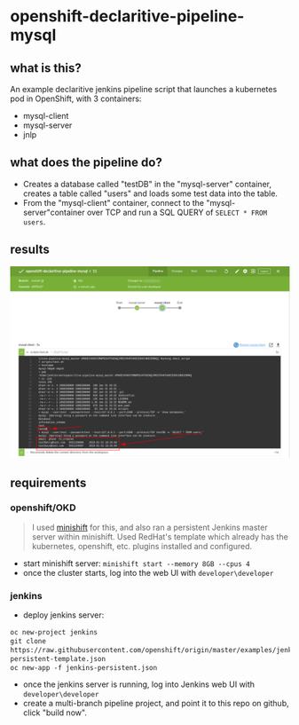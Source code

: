 # openshift-declaritive-pipeline-mysql

## what is this?

An example declaritive jenkins pipeline script that launches a kubernetes pod in OpenShift, with 3 containers:
- mysql-client
- mysql-server
- jnlp

## what does the pipeline do?

- Creates a database called "testDB" in the "mysql-server" container, creates a table called "users" and loads some test data into the table.
- From the "mysql-client" container, connect to the "mysql-server"container over TCP and run a SQL QUERY of `SELECT * FROM users`.

## results
![alt text](images/results.png "jenkins pipeline results")


## requirements
### openshift/OKD
> I used [minishift](https://github.com/minishift/minishift) for this, and also ran a persistent Jenkins master server within minishift. Used RedHat's template which already has the kubernetes, openshift, etc. plugins installed and configured.
- start minishift server: `minishift start --memory 8GB --cpus 4`
- once the cluster starts, log into the web UI with `developer\developer`
### jenkins
- deploy jenkins server:
```
oc new-project jenkins 
git clone https://raw.githubusercontent.com/openshift/origin/master/examples/jenkins/jenkins-persistent-template.json
oc new-app -f jenkins-persistent.json

```
- once the jenkins server is running, log into Jenkins web UI with `developer\developer`
- create a multi-branch pipeline project, and point it to this repo on github, click "build now".